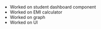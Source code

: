 - Worked on student dashboard component
- Worked on EMI calculator 
- Worked on graph 
- Worked on UI

